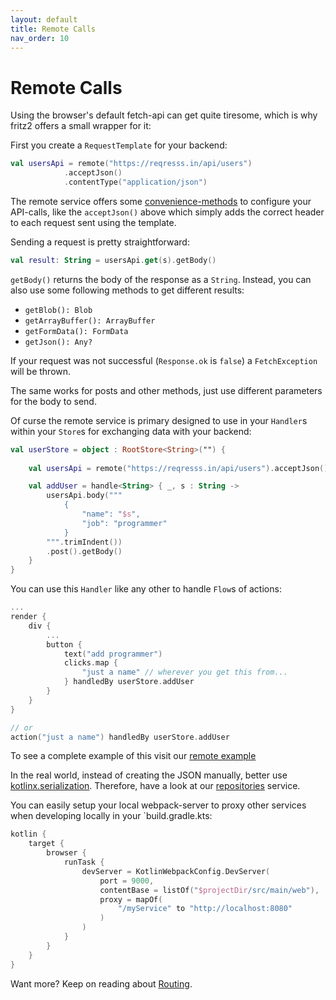 ```yaml
---
layout: default
title: Remote Calls
nav_order: 10
---
```

# Remote Calls

Using the browser's default fetch-api can get quite tiresome, which is why fritz2 offers a small wrapper for it:

First you create a `RequestTemplate` for your backend:
```kotlin
val usersApi = remote("https://reqresss.in/api/users")
            .acceptJson()
            .contentType("application/json")
```
The remote service offers some [convenience-methods](https://api.fritz2.dev/core/dev.fritz2.remote/-request/) to configure 
your API-calls, like the `acceptJson()` above which simply adds the correct header to each request sent using the template.

Sending a request is pretty straightforward:
```kotlin
val result: String = usersApi.get(s).getBody()
```
`getBody()` returns the body of the response as a `String`. Instead, you can also use some following methods to get different results:
* `getBlob(): Blob`
* `getArrayBuffer(): ArrayBuffer`
* `getFormData(): FormData`
* `getJson(): Any?`

If your request was not successful (`Response.ok` is `false`) a `FetchException` will be thrown.

The same works for posts and other methods, just use different parameters for the body to send.

Of curse the remote service is primary designed to use in your `Handler`s within your `Store`s for 
exchanging data with your backend:
```kotlin
val userStore = object : RootStore<String>("") {
    
    val usersApi = remote("https://reqresss.in/api/users").acceptJson().contentType("application/json")

    val addUser = handle<String> { _, s : String ->
        usersApi.body("""
            {
                "name": "$s",
                "job": "programmer"
            }
        """.trimIndent())
        .post().getBody()
    }
}
``` 

You can use this `Handler` like any other to handle `Flow`s of actions:

```kotlin
... 
render {
    div {
        ...
        button {
            text("add programmer")
            clicks.map {
                "just a name" // wherever you get this from...
            } handledBy userStore.addUser
        }
    }
}

// or
action("just a name") handledBy userStore.addUser
```

To see a complete example of this visit our [remote example](https://examples.fritz2.dev/remote/build/distributions/index.html)

In the real world, instead of creating the JSON manually, better use [kotlinx.serialization](https://github.com/Kotlin/kotlinx.serialization).
Therefore, have a look at our [repositories](Repositories.html) service.


You can easily setup your local webpack-server to proxy other services when developing locally in your `build.gradle.kts:

```kotlin
kotlin {
    target {
        browser {
            runTask {
                devServer = KotlinWebpackConfig.DevServer(
                    port = 9000,
                    contentBase = listOf("$projectDir/src/main/web"),
                    proxy = mapOf(
                        "/myService" to "http://localhost:8080"
                    )
                )
            }
        }
    }
}
```

Want more? Keep on reading about [Routing](Routing.html).